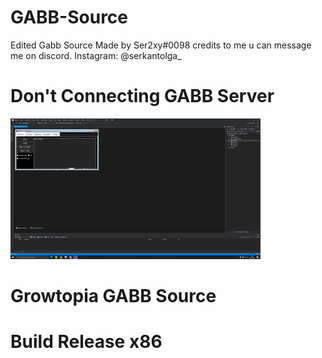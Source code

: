 # GABB-Source
Edited Gabb Source Made by Ser2xy#0098 credits to me u can message me on discord.
Instagram: @serkantolga_

# Don't Connecting GABB Server
![Alt Text](GABB.png)

# Growtopia GABB Source

# Build Release x86
